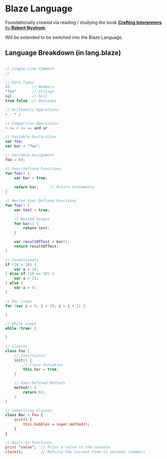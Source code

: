 # Blaze Language
Foundationally created via reading / studying the book [**Crafting Interpreters** by **Robert Nystrom**](https://craftinginterpreters.com/).

Will be extended to be switched into the Blaze Language.

## Language Breakdown (in lang.blaze)
```kotlin

// Single-Line Comment
//

// Data Types
45          // Numbers
"foo"       // Strings
nil         // Null
true false  // Booleans

// Arithmetic Operations
+ - * /

// Comparison Operations
< <= > >= == and or

// Variable Declaration
var foo;
var bar = "foo";

// Variable Assignment
foo = 69;

// User-Defined Functions
fun foo() {
    var bar = true;
    
    return bar;     // Return Statements
}

// Nested User-Defined Functions
fun foo() {
    var test = true;

    // Nested Scopes
    fun bar() {
        return test;
    }

    var resultOfTest = bar();
    return resultOfTest;
}

// Conditionals
if (10 > 10) {
    var a = 10;
} else if (10 == 10) {
    var a = 11;
} else {
    var a = 0;
}

// For Loops
for (var i = 0; i < 10; i = i + 1) {

}

// While Loops
while (true) {

}

// Classes
class Foo {
    // Constructor
    init() {
        // Class Variables
        this.bar = true;
    }

    // User-Defined Methods
    method() {
        return 69;
    }
}

// Inheriting Classes
class Bar < Foo {
    init() {
        this.bubbles = super.method();
    }
}

// Built-In Functions
print "value";  // Print a value to the console
clock();        // Returns the current time in seconds (number)
```
